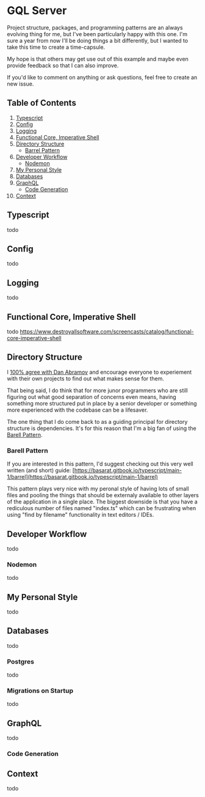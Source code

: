 # GQL Server

Project structure, packages, and programming patterns are an always evolving thing for me, but I've been particularly happy with this one. I'm sure a year from now I'll be doing things a bit differently, but I wanted to take this time to create a time-capsule.

My hope is that others may get use out of this example and maybe even provide feedback so that I can also improve.

If you'd like to comment on anything or ask questions, feel free to create an new issue.

## Table of Contents

1. [Typescript](#typescript)
1. [Config](#config)
1. [Logging](#logging)
1. [Functional Core, Imperative Shell](#functional-core,-imperative-shell)
1. [Directory Structure](#directory-structure)
   - [Barrel Pattern](#barrel-pattern)
1. [Developer Workflow](#developer-workflow)
   - [Nodemon](#nodemon)
1. [My Personal Style](#my-personal-style)
1. [Databases](#databases)
1. [GraphQL](#graphql)
   - [Code Generation](#code-generation)
1. [Context](#context)

## Typescript

todo

## Config

todo

## Logging

todo

## Functional Core, Imperative Shell

todo
https://www.destroyallsoftware.com/screencasts/catalog/functional-core-imperative-shell

## Directory Structure

I [100% agree with Dan Abramov](https://react-file-structure.surge.sh) and encourage everyone to experiement with their own projects to find out what makes sense for them.

That being said, I do think that for more junor programmers who are still figuring out what good separation of concerns even means, having something more structured put in place by a senior developer or something more experienced with the codebase can be a lifesaver.

The one thing that I do come back to as a guiding principal for directory structure is dependencies. It's for this reason that I'm a big fan of using the [Barell Pattern](#barell-pattern).

### Barell Pattern

If you are interested in this pattern, I'd suggest checking out this very well written (and short) guide: [https://basarat.gitbook.io/typescript/main-1/barrel](https://basarat.gitbook.io/typescript/main-1/barrel)

This pattern plays very nice with my peronal style of having lots of small files and pooling the things that should be externaly available to other layers of the application in a single place. The biggest downside is that you have a rediculous number of files named "index.ts" which can be frustrating when using "find by filename" functionality in text editors / IDEs.

## Developer Workflow

todo

### Nodemon

todo

## My Personal Style

todo

## Databases

todo

### Postgres

todo

### Migrations on Startup

todo

## GraphQL

todo

### Code Generation

## Context

todo
